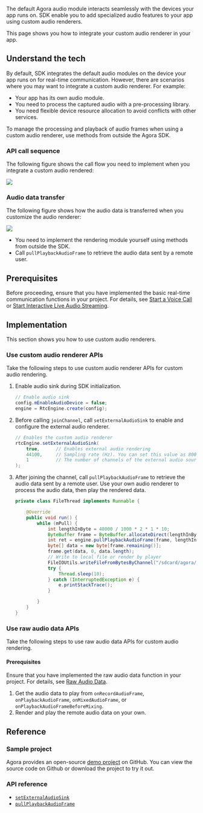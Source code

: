The default Agora audio module interacts seamlessly with the devices your app runs on. SDK enable you to add specialized audio features to your app using custom audio renderers.

This page shows you how to integrate your custom audio renderer in your app.

## Understand the tech

By default, SDK integrates the default audio modules on the device your app runs on for real-time communication. However, there are scenarios where you may want to integrate a custom audio renderer. For example:

- Your app has its own audio module.
- You need to process the captured audio with a pre-processing library.
- You need flexible device resource allocation to avoid conflicts with other services.

To manage the processing and playback of audio frames when using a custom audio renderer, use methods from outside the Agora SDK.

### API call sequence

The following figure shows the call flow you need to implement when you integrate a custom audio rendered:

![](https://web-cdn.agora.io/docs-files/1569378513078)

### Audio data transfer

The following figure shows how the audio data is transferred when you customize the audio renderer:

![](https://web-cdn.agora.io/docs-files/1607672594828)

- You need to implement the rendering module yourself using methods from outside the SDK.
- Call `pullPlaybackAudioFrame` to retrieve the audio data sent by a remote user.

## Prerequisites

Before proceeding, ensure that you have implemented the basic real-time communication functions in your project. For details, see [Start a Voice Call](https://docs.agora.io/en/Voice/start_call_audio_android?platform=Android) or [Start Interactive Live Audio Streaming](https://docs.agora.io/en/Interactive%20Broadcast/start_live_audio_android?platform=Android).

## Implementation

This section shows you how to use custom audio renderers.

### Use custom audio renderer APIs

Take the following steps to use custom audio renderer APIs for custom audio rendering.

1. Enable audio sink during SDK initialization.

    ```java
    // Enable audio sink
    config.mEnableAudioDevice = false;
    engine = RtcEngine.create(config);
    ```

2. Before calling `joinChannel`, call `setExternalAudioSink` to enable and configure the external audio renderer.

    ```java
    // Enables the custom audio renderer
    rtcEngine.setExternalAudioSink(
        true,      // Enables external audio rendering
        44100,     // Sampling rate (Hz). You can set this value as 8000, 16000, 32000, 441000, or 48000
        1          // The number of channels of the external audio source. This value must not exceed 2
    );
    ```

3. After joining the channel, call `pullPlaybackAudioFrame` to retrieve the audio data sent by a remote user. Use your own audio renderer to process the audio data, then play the rendered data.

    ```java
    private class FileThread implements Runnable {

        @Override
        public void run() {
            while (mPull) {
                int lengthInByte = 48000 / 1000 * 2 * 1 * 10;
                ByteBuffer frame = ByteBuffer.allocateDirect(lengthInByte);
                int ret = engine.pullPlaybackAudioFrame(frame, lengthInByte);
                byte[] data = new byte[frame.remaining()];
                frame.get(data, 0, data.length);
                // Write to local file or render by player
                FileIOUtils.writeFileFromBytesByChannel("/sdcard/agora/pull_48k.pcm", data, true, true);
                try {
                    Thread.sleep(10);
                } catch (InterruptedException e) {
                    e.printStackTrace();
                }

            }
        }
    }
    ```

### Use raw audio data APIs

Take the following steps to use raw audio data APIs for custom audio rendering.

#### Prerequisites

Ensure that you have implemented the raw audio data function in your project. For details, see [Raw Audio Data](raw_audio_data_android).

1. Get the audio data to play from `onRecordAudioFrame`, `onPlaybackAudioFrame`, `onMixedAudioFrame`, or `onPlaybackAudioFrameBeforeMixing`.
2. Render and play the remote audio data on your own.

## Reference

### Sample project

Agora provides an open-source [demo project](https://github.com/AgoraIO/API-Examples/blob/dev/3.6.200/Android/APIExample/app/src/main/java/io/agora/api/example/examples/advanced/customaudio) on GitHub. You can view the source code on Github or download the project to try it out.

###  API reference

- [`setExternalAudioSink`](https://docs.agora.io/en/Interactive%20Broadcast/API%20Reference/java/classio_1_1agora_1_1rtc_1_1_rtc_engine.html#a270c0607d443790e92cdbd0d45ba1732)
- [`pullPlaybackAudioFrame`](https://docs.agora.io/en/Interactive%20Broadcast/API%20Reference/java/classio_1_1agora_1_1rtc_1_1_rtc_engine.html#ae15064944870692e9a0a59fdc87654c4)

